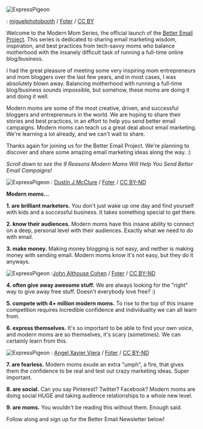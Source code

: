 
![ExpressPigeon](/blog/images/2013/w600.jpeg "ExpressPigeon")

: [miguelphotobooth](http://www.flickr.com/photos/miguelphotobooth/5320886958/) / [Foter](http://foter.com/) / [CC BY](http://creativecommons.org/licenses/by/2.0/)

Welcome to the Modern Mom Series, the official launch of the [Better Email Project](/blog/2013/12/02/expresspigeon-better-email-project/). This series is dedicated to sharing email marketing
wisdom, inspiration, and best practices from tech-savvy moms who balance
motherhood with the insanely difficult task of running a full-time
online blog/business.

I had the great pleasure of meeting some very inspiring mom
entrepreneurs and mom bloggers over the last few years, and in most
cases, I was absolutely blown away. Balancing motherhood with running a
full-time blog/business sounds impossible, but somehow, these moms are
doing it and doing it well.

Modern moms are some of the most creative, driven, and successful
bloggers and entrepreneurs in the world. We are hoping to share their
stories and best practices, in an effort to help you send better email
campaigns. Modern moms can teach us a great deal about email marketing.
We're learning a lot already, and we can't wait to share.

Thanks again for joining us for the Better Email Project. We're planning
to discover and share some amazing email marketing ideas along the way.
:)

*Scroll down to see the 9 Reasons Modern Moms Will Help You Send Better Email Campaigns!*

![ExpressPigeon](/blog/images/2013/w600_2.jpeg "ExpressPigeon")
:   [Dustin J McClure](http://www.flickr.com/photos/dustinjmcclure/10294780274/) / [Foter](http://foter.com/) / [CC BY-ND](http://creativecommons.org/licenses/by-nd/2.0/)

**Modern moms...**

**1. are brilliant marketers.**  You don't just wake up one day and
find yourself with kids and a successful business. It takes something
special to get there.

**2. know their audiences.** Modern moms have this insane ability to
connect on a deep, personal level with their audiences. Exactly what we
need to do with email.

**3. make money.** Making money blogging is not easy, and neither is
making money with sending email. Modern moms know it's not easy, but
they do it anyways.

![ExpressPigeon](/blog/images/2013/n-a-1871_l.jpg "ExpressPigeon")
:[John Althouse Cohen](http://www.flickr.com/photos/johncohen/10451837/) / [Foter](http://foter.com/) / [CC BY-ND](http://creativecommons.org/licenses/by-nd/2.0/)

**4. often give away awesome stuff.** We are always looking for the
"right" way to give away free stuff. Doesn't everybody love free? :)

**5. compete with 4+ million modern moms.** To rise to the top of this
insane competition requires incredible confidence and individuality we
can all learn from.

**6. express themselves.** It's so important to be able to find your own
voice, and modern moms are so themselves, it's scary (sometimes). We can
certainly learn from this.

![ExpressPigeon](/blog/images/2013/w600_3.jpeg "ExpressPigeon")
: [Angel Xavier Viera](http://www.flickr.com/photos/xavierito/9583155521/) / [Foter](http://foter.com/) / [CC BY-ND](http://creativecommons.org/licenses/by-nd/2.0/)

**7. are fearless.** Modern moms exude an extra "umph", a fire, that
gives them the confidence to be real and test out crazy marketing ideas.
Super important.

**8. are social.** Can you say Pinterest? Twitter? Facebook? Modern moms
are doing social HUGE and taking audience relationships to a whole new
level.

**9. are moms.** You wouldn't be reading this without them. Enough said.

Follow along and sign up for the Better
Email Newsletter below! 

